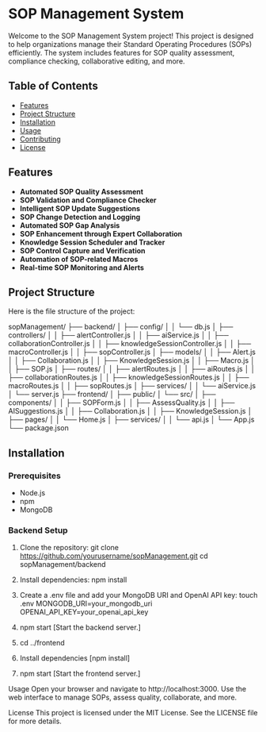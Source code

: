 # SOP Management System

Welcome to the SOP Management System project! This project is designed to help organizations manage their Standard Operating Procedures (SOPs) efficiently. The system includes features for SOP quality assessment, compliance checking, collaborative editing, and more.

## Table of Contents

- [Features](#features)
- [Project Structure](#project-structure)
- [Installation](#installation)
- [Usage](#usage)
- [Contributing](#contributing)
- [License](#license)

## Features

- **Automated SOP Quality Assessment**
- **SOP Validation and Compliance Checker**
- **Intelligent SOP Update Suggestions**
- **SOP Change Detection and Logging**
- **Automated SOP Gap Analysis**
- **SOP Enhancement through Expert Collaboration**
- **Knowledge Session Scheduler and Tracker**
- **SOP Control Capture and Verification**
- **Automation of SOP-related Macros**
- **Real-time SOP Monitoring and Alerts**

## Project Structure

Here is the file structure of the project:

sopManagement/
├── backend/
│ ├── config/
│ │ └── db.js
│ ├── controllers/
│ │ ├── alertController.js
│ │ ├── aiService.js
│ │ ├── collaborationController.js
│ │ ├── knowledgeSessionController.js
│ │ ├── macroController.js
│ │ ├── sopController.js
│ ├── models/
│ │ ├── Alert.js
│ │ ├── Collaboration.js
│ │ ├── KnowledgeSession.js
│ │ ├── Macro.js
│ │ ├── SOP.js
│ ├── routes/
│ │ ├── alertRoutes.js
│ │ ├── aiRoutes.js
│ │ ├── collaborationRoutes.js
│ │ ├── knowledgeSessionRoutes.js
│ │ ├── macroRoutes.js
│ │ ├── sopRoutes.js
│ ├── services/
│ │ └── aiService.js
│ └── server.js
├── frontend/
│ ├── public/
│ └── src/
│ ├── components/
│ │ ├── SOPForm.js
│ │ ├── AssessQuality.js
│ │ ├── AISuggestions.js
│ │ ├── Collaboration.js
│ │ ├── KnowledgeSession.js
│ ├── pages/
│ │ └── Home.js
│ ├── services/
│ │ └── api.js
│ └── App.js
└── package.json

## Installation

### Prerequisites

- Node.js
- npm
- MongoDB

### Backend Setup

1. Clone the repository:
   git clone https://github.com/yourusername/sopManagement.git
   cd sopManagement/backend

2. Install dependencies:
   npm install
3. Create a .env file and add your MongoDB URI and OpenAI API key:
   touch .env
   MONGODB_URI=your_mongodb_uri
   OPENAI_API_KEY=your_openai_api_key

4. npm start [Start the backend server.]
5. cd ../frontend
6. Install dependencies [npm install]
7. npm start [Start the frontend server.]

Usage
Open your browser and navigate to http://localhost:3000.
Use the web interface to manage SOPs, assess quality, collaborate, and more.


License
This project is licensed under the MIT License. See the LICENSE file for more details.

